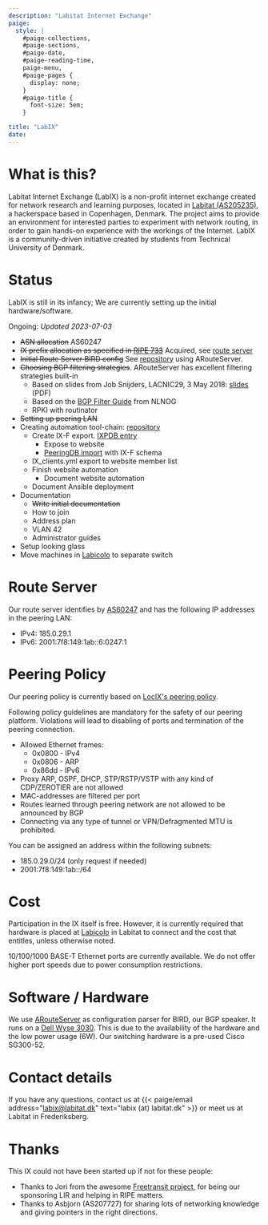 ```yaml
---
description: "Labitat Internet Exchange"
paige:
  style: |
    #paige-collections,
    #paige-sections,
    #paige-date,
    #paige-reading-time,
    paige-menu,
    #paige-pages {
      display: none;
    }
    #paige-title {
      font-size: 5em;
    }

title: "LabIX"
date: 
---
```



# What is this?

Labitat Internet Exchange (LabIX) is a non-profit internet exchange created for network research and learning purposes, located in [Labitat (AS205235)](https://as205235.peeringdb.com/), a hackerspace based in Copenhagen, Denmark. The project aims to provide an environment for interested parties to experiment with network routing, in order to gain hands-on experience with the workings of the Internet. LabIX is a community-driven initiative created by students from Technical University of Denmark.

# Status

LabIX is still in its infancy; We are currently setting up the initial hardware/software.

Ongoing: *Updated 2023-07-03*
- ~~ASN allocation~~ AS60247
- ~~IX prefix allocation as specified in [RIPE 733](https://www.ripe.net/publications/docs/ripe-733#61)~~ Acquired, see [route server](#route-server)
- ~~Initial Route Server BIRD config~~ See [repository](https://github.com/Hafpaf/labix) using ARouteServer.
- ~~Choosing BGP filtering strategies~~. ARouteServer has excellent filtering strategies built-in
	- Based on slides from Job Snijders, LACNIC29, 3 May 2018: [slides](https://www.lacnic.net/innovaportal/file/2621/1/lacnic29_peering_tutorial.pdf) (PDF)
	- Based on the [BGP Filter Guide](https://bgpfilterguide.nlnog.net/) from NLNOG  
    - RPKI with routinator
- ~~Setting up peering LAN~~
- Creating automation tool-chain: [repository](https://github.com/labitat/labix)
  - Create IX-F export. [IXPDB entry](https://ixpdb.euro-ix.net/en/ixpdb/ixp/1233/)
    - Expose to website
    - [PeeringDB import](https://www.peeringdb.com/ix/4193) with IX-F schema
  - IX_clients.yml export to website member list
  - Finish website automation
    - Document website automation
  - Document Ansible deployment
- Documentation
  - ~~Write initial documentation~~
  - How to join
  - Address plan
  - VLAN 42
  - Administrator guides
- Setup looking glass
- Move machines in [Labicolo](https://labitat.dk/wiki/Labicolo) to separate switch

# Route Server

Our route server identifies by [AS60247](https://as60247.peeringdb.com/) and has the following IP addresses in the peering LAN:
- IPv4: 185.0.29.1
- IPv6: 2001:7f8:149:1ab::6:0247:1

# Peering Policy

Our peering policy is currently based on [LocIX's peering policy](https://locix.online/technical.html).

Following policy guidelines are mandatory for the safety of our peering platform. Violations will lead to disabling of ports and termination of the peering connection.

-   Allowed Ethernet frames:
	- 0x0800 - IPv4
	- 0x0806 - ARP
	- 0x86dd - IPv6
- Proxy ARP, OSPF, DHCP, STP/RSTP/VSTP with any kind of CDP/ZEROTIER are not allowed
-   MAC-addresses are filtered per port
-   Routes learned through peering network are not allowed to be announced by BGP
-   Connecting via any type of tunnel or VPN/Defragmented MTU is prohibited.

You can be assigned an address within the following subnets:

- 185.0.29.0/24 (only request if needed)
- 2001:7f8:149:1ab::/64

# Cost

Participation in the IX itself is free. However, it is currently required that hardware is placed at [Labicolo](https://labitat.dk/wiki/Labicolo) in Labitat to connect and the cost that entitles, unless otherwise noted.

10/100/1000 BASE-T Ethernet ports are currently available. We do not offer higher port speeds due to power consumption restrictions.

# Software / Hardware

We use [ARouteServer](https://arouteserver.readthedocs.io/) as configuration parser for BIRD, our BGP speaker. It runs on a [Dell Wyse 3030](https://www.parkytowers.me.uk/thin/wyse/3030/). This is due to the availability of the hardware and the low power usage (6W). Our switching hardware is a pre-used Cisco SG300-52.

# Contact details

If you have any questions, contact us at {{< paige/email
    address="labix@labitat.dk"
    text="labix (at) labitat.dk" >}}
or meet us at Labitat in Frederiksberg.


# Thanks

This IX could not have been started up if not for these people:
- Thanks to Jori from the awesome [Freetransit project](https://www.freetransit.ch/), for being our sponsoring LIR and helping in RIPE matters.
- Thanks to Asbjorn (AS207727) for sharing lots of networking knowledge and giving pointers in the right directions.
